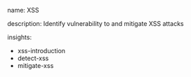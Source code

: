 name: XSS

description: Identify vulnerability to and mitigate XSS attacks

insights:
  - xss-introduction
  - detect-xss
  - mitigate-xss

